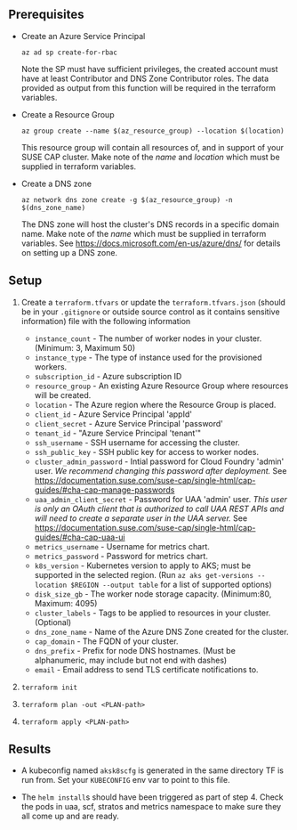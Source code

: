 ## Prerequisites

* Create an Azure Service Principal
  ```
  az ad sp create-for-rbac
  ```
  Note the SP must have sufficient privileges, the created account must have at least Contributor and DNS Zone Contributor roles. The data provided as output from this function will be required in the terraform variables.

* Create a Resource Group
  ```
  az group create --name $(az_resource_group) --location $(location)
  ```
  This resource group will contain all resources of, and in support of your SUSE CAP cluster. Make note of the _name_ and _location_ which must be supplied in terraform variables.

* Create a DNS zone
  ```
  az network dns zone create -g $(az_resource_group) -n $(dns_zone_name)
  ```
  The DNS zone will host the cluster's DNS records in a specific domain name. Make note of the _name_ which must be supplied in terraform variables. See https://docs.microsoft.com/en-us/azure/dns/ for details on setting up a DNS zone.

## Setup

1. Create a `terraform.tfvars` or update the `terraform.tfvars.json` (should be in your `.gitignore` or outside source control as it contains sensitive information) file with the following information
    - `instance_count` - The number of worker nodes in your cluster. (Minimum: 3, Maximum 50)
    - `instance_type` - The type of instance used for the provisioned workers.
    - `subscription_id` - Azure subscription ID
    - `resource_group` - An existing Azure Resource Group where resources will be created.
    - `location` - The Azure region where the Resource Group is placed.
    - `client_id` - Azure Service Principal 'appId'
    - `client_secret` - Azure Service Principal 'password'
    - `tenant_id` - "Azure Service Principal 'tenant'"
    - `ssh_username` - SSH username for accessing the cluster.
    - `ssh_public_key` - SSH public key for access to worker nodes.
    - `cluster_admin_password` - Intial password for Cloud Foundry 'admin' user. _We recommend changing this password after deployment._ See https://documentation.suse.com/suse-cap/single-html/cap-guides/#cha-cap-manage-passwords
    - `uaa_admin_client_secret` - Password for UAA 'admin' user. _This user is only an OAuth client that is authorized to call UAA REST APIs and will need to create a separate user in the UAA server._ See https://documentation.suse.com/suse-cap/single-html/cap-guides/#cha-cap-uaa-ui
    - `metrics_username` - Username for metrics chart.
    - `metrics_password` - Password for metrics chart.
    - `k8s_version` - Kubernetes version to apply to AKS; must be supported in the selected region. (Run `az aks get-versions --location $REGION --output table` for a list of supported options)
    - `disk_size_gb` - The worker node storage capacity. (Minimum:80, Maximum: 4095)
    - `cluster_labels` - Tags to be applied to resources in your cluster. (Optional)
    - `dns_zone_name` - Name of the Azure DNS Zone created for the cluster.
    - `cap_domain` - The FQDN of your cluster.
    - `dns_prefix` - Prefix for node DNS hostnames. (Must be alphanumeric, may include but not end with dashes)
    - `email` - Email address to send TLS certificate notifications to.

2. `terraform init`

3. `terraform plan -out <PLAN-path>`

4. `terraform apply <PLAN-path>`

## Results

* A kubeconfig named `aksk8scfg` is generated in the same directory TF is run from. Set your `KUBECONFIG` env var to point to this file.

* The `helm install`s should have been triggered as part of step 4. Check the pods in uaa, scf, stratos and metrics namespace to make sure they all come up and are ready.
